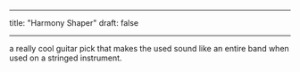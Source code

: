 
---
title: "Harmony Shaper"
draft: false

---

a really cool guitar pick that makes the used sound like an entire band when used on a stringed instrument.